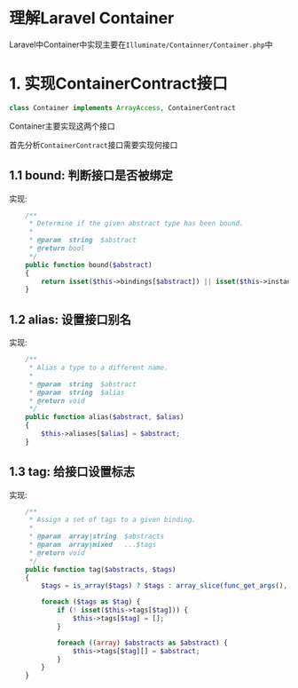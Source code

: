 # 理解Laravel Container

Laravel中Container中实现主要在`Illuminate/Containner/Container.php`中

# 1. 实现ContainerContract接口

```php
class Container implements ArrayAccess, ContainerContract
```

Container主要实现这两个接口

首先分析`ContainerContract`接口需要实现何接口

## 1.1  bound: 判断接口是否被绑定

实现:

```php
    /**
     * Determine if the given abstract type has been bound.
     *
     * @param  string  $abstract
     * @return bool
     */
    public function bound($abstract)
    {
        return isset($this->bindings[$abstract]) || isset($this->instances[$abstract]) || $this->isAlias($abstract);
    }
```

## 1.2 alias: 设置接口别名

实现:

```php
    /**
     * Alias a type to a different name.
     *
     * @param  string  $abstract
     * @param  string  $alias
     * @return void
     */
    public function alias($abstract, $alias)
    {
        $this->aliases[$alias] = $abstract;
    }
```

## 1.3 tag: 给接口设置标志

实现:

```php
    /**
     * Assign a set of tags to a given binding.
     *
     * @param  array|string  $abstracts
     * @param  array|mixed   ...$tags
     * @return void
     */
    public function tag($abstracts, $tags)
    {
        $tags = is_array($tags) ? $tags : array_slice(func_get_args(), 1);

        foreach ($tags as $tag) {
            if (! isset($this->tags[$tag])) {
                $this->tags[$tag] = [];
            }

            foreach ((array) $abstracts as $abstract) {
                $this->tags[$tag][] = $abstract;
            }
        }
    }
```

